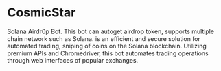 # CosmicStar
Solana Airdr0p Bot. This bot can autoget airdrop token, supports multiple chain network such as Solana. is an efficient and secure solution for automated trading, sniping of coins on the Solana blockchain. Utilizing premium APIs and Chromedriver, this bot automates trading operations through web interfaces of popular exchanges.
